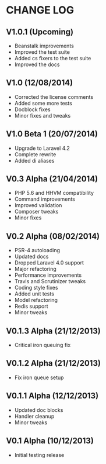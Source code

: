 CHANGE LOG
==========


## V1.0.1 (Upcoming)

* Beanstalk improvements
* Improved the test suite
* Added cs fixers to the test suite
* Improved the docs


## V1.0 (12/08/2014)

* Corrected the license comments
* Added some more tests
* Docblock fixes
* Minor fixes and tweaks


## V1.0 Beta 1 (20/07/2014)

* Upgrade to Laravel 4.2
* Complete rewrite
* Added di aliases


## V0.3 Alpha (21/04/2014)

* PHP 5.6 and HHVM compatibility
* Command improvements
* Improved validation
* Composer tweaks
* Minor fixes


## V0.2 Alpha (08/02/2014)

* PSR-4 autoloading
* Updated docs
* Dropped Laravel 4.0 support
* Major refactoring
* Performance improvements
* Travis and Scrutinizer tweaks
* Coding style fixes
* Added unit tests
* Model refactoring
* Redis support
* Minor tweaks


## V0.1.3 Alpha (21/12/2013)

* Critical iron queuing fix


## V0.1.2 Alpha (21/12/2013)

* Fix iron queue setup


## V0.1.1 Alpha (12/12/2013)

* Updated doc blocks
* Handler cleanup
* Minor tweaks


## V0.1 Alpha (10/12/2013)

* Initial testing release
